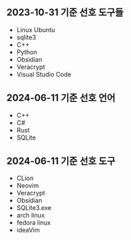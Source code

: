## 2023-10-31 기준 선호 도구들
* Linux Ubuntu
* sqlite3
* C++
* Python
* Obsidian
* Veracrypt
* Visual Studio Code

## 2024-06-11 기준 선호 언어
- C++
- C#
- Rust
- SQLite
## 2024-06-11 기준 선호 도구
- CLion
- Neovim
- Veracrypt
- Obsidian
- SQLite3.exe
- arch linux
- fedora linux
- ideaVim